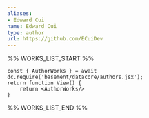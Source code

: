 ```yaml
---
aliases:
- Edward Cui
name: Edward Cui
type: author
url: https://github.com/ECuiDev
---
```



%% WORKS_LIST_START %%

```datacorejsx
const { AuthorWorks } = await dc.require('basement/datacore/authors.jsx');
return function View() {
    return <AuthorWorks/>
}
```
%% WORKS_LIST_END %%